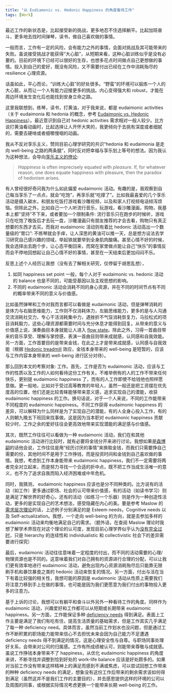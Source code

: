 ```yaml
---
title: "从 Eudiamonic vs. Hedonic Happiness 的角度看待工作"
tags: [Work]
---
```


最近工作的新状态是，比起接受新的挑战，更多地忍不住选择躺平。比起加班奋斗，更多地去找时间弹琴，读书，做自己喜欢做的事情。
<!--大心脏理论是否能 justify 工作让心情变糟-->	

一般而言，工作有一定的风险，会有能力之外的事情，会面对挑战及其可能带来的失败。虽说接受挑战才能获得“大心脏”，从短期来看，这种心脏训练似乎是没有必要的。目前的环境下已经可以很好的生存，也想多花点时间做点自己更想做的事情。投入到自己的爱好，既没有风险，又不需要付出已经在工作中消耗殆尽的 resilience 心理资源。

<!--内心变强大的重要性-->

话虽如此，平心而论，“训练大心脏”的好处很多。“野蛮”的环境可以锻炼一个人的大心脏，从而让一个人有能力迎接更多的挑战。内心变得强大和 robust，才能在周边环境发生变化后也能找到安身立命之路。

<!-- eudaimonic 活动与大心脏/内心变强大的关联 --> 

<!-- 自身对 eudaimonic 和 hedonic 活动的需求 --> 

这里我联想到，练琴，读书，打黄油，对于我来说，都是 eudaimonic activities（关于 eudaimonia 和 hedonia 的概念，参考 [Eudaimonic vs. Hedonic Happiness](https://www.thoughtco.com/eudaimonic-and-hedonic-happiness-4783750)）。最近意识到自己对 hedonic activities 需求相对一般人较少。比方说打黄油看动画时，比起选择让人开怀大笑的，我更倾向于去挑有深度或者细腻的，需要去硬啃或者细嚼慢咽的动画。

<!-- 避免享乐主义的悖论 --> 

我从不反对享乐主义，赞同目前心理学研究的共识“hedonia 和 eudaimonia 是走向 well-being 之路的两条腿”，同时反对把幸福与享乐划上等号的想法。因为我认为这种想法，会导向[享乐主义的悖论](https://en.wikipedia.org/wiki/Paradox_of_hedonism#:~:text=Happiness%20is%20often%20imprecisely%20equated%20with%20pleasure.%20If%2C%20for%20whatever%20reason%2C%20one%20does%20equate%20happiness%20with%20pleasure%2C%20then%20the%20paradox%20of%20hedonism%20arises.):

> _Happiness_ is often imprecisely equated with _pleasure_. If, for whatever reason, one does equate happiness with pleasure, then the paradox of hedonism arises.

<!-- 实践 eudiamonic --> 

有人曾经很好奇问我为什么如此偏爱 eudaimonic 活动。有趣的是，我观察到自己每当享乐了一点点，就会“吃饱”，再享乐就“吃撑了”。比如我最喜爱的几个享乐活动是摄入碳水，和朋友吃饭打游戏看沙雕视频，以及和家人打视频电话倾泻烦恼。但除此之外，比如自己一个人听流行音乐，玩游戏，看沙雕漫画，购物，我基本上都“坚持”不下来，或者要加一个限制条件: 流行音乐只在跑步的时候听，游戏只在吃饱了晚饭后才去玩一盘，沙雕漫画只有朋友推荐的才会去看，购物只有真正想要的东西才去买。而我对 eudaimonic 活动则有着比 hedonic 活动高出一个数量级的“胃口”: 不练琴就会手痒，让人深思的黄油可以推一天，总是想方设法去学习研究自己感兴趣的领域，举起铁就要举到全身肌肉酸痛。甚至心情不好的时候，我会选择出去跑个步，让心态平衡回来，而窝在家里做点能让自己“快乐”的事情反而会不停地回想起让自己心情不好的事情，甚至在一天结束后更加闷闷不乐。

反思上述个人经历让我想（没有去了解相关研究，仅停留于胡思乱想），



1. 如同 happiness set point 一般，每个人对于 eudaimonic vs. hedonic 活动的 balance 也是不同的，可能受基因以及主观思想的影响。
2. 不同的 eudaimonic 活动会消耗不同的身心资源，并在不同的时间节点有不同的概率带来不同的意义与价值感。

比如虽然弹琴和工作对我而言都可以看做是 eudaimonic 活动，但是弹琴消耗的是体力与右脑思维能力，工作则不仅消耗体力，左脑思维能力，更多的是与人沟通交流消耗社交力，专心干活消耗集中力，遇挫折不气馁消耗恢复力，马拉松式的项目消耗毅力，这些心理资源都需要时间与充分休息才能得到回复。从带来的意义与价值感上说，演奏曲目本身就能让人进入 [flow state](https://en.wikipedia.org/wiki/Flow_(psychology))。除此之外，习得一首曲目带来的音乐享受、理解与掌控感，表演一首曲目则带来成就感，认同感和自我效能。另一方面，工作首要目的是带来金钱，在此之上才是带来成就感，认同感与自我效能（根据 [Hedonic treadmill](https://en.wikipedia.org/wiki/Hedonic_treadmill) 效应，金钱本身带来的 well-being 是短暂的，应该与工作内容本身带来的 well-being 进行区分对待）。

那么回到本文的考察对象: 工作。首先，工作是否为 eudaimonic 活动，应该与工作的性质以及工作的人如何看待这份工作有关。不难举例有的人的工作不带来任何快乐，更别提 eudaimonic happiness 了，而有的人工作即使不给钱他也照样愿意做。更一般地，比如对于受过高等教育的年轻人，虽然一般还是把工资摆在优先度高的位置，他们还是比较青睐能够带来意义感，追求实现自己的潜能，收获 eudaimonic happiness 的工作。换句话说，对于一个人来说，不同的工作能带来不同程度的 eudaimonic happiness。不同工作获得  eudaimonic happiness 的差异，可以解释为什么同样是为了实现自己的潜能，有的人全身心投入工作，有的人则朝九晚五下班回来找事做。这是因为当本职对 eudaimonic happiness 贡献较少时，工作之余的爱好往往会更高效地带来实现潜能的满足感与价值感。

其次，既然工作往往可以看做为一种 eudaimonic 活动，我们在和其他 eudaimonic 活动进行比较时，就有必要将金钱分开来进行讨论。我想如果是[森博嗣](how-to-decrease-your-money.html)的话他会说，工作往往是用“经历讨厌的事情”来换取金钱，而我们只需要挣自己需要的份，其他时间不是用于工作挣钱，而是投资时间和金钱到自己喜欢做的事情。我想，考虑到工作本身能带来 eudaimonic happiness，我们不一定需要将两者完全对立起来，而是努力寻找一个合适的折中点，既不把工作当成生活唯一的意义，也不为了追求自我而陷入经济困难或中年危机。

同时，我猜测， eudaimonic happiness 应该也是分不同种类的。比方说有的活动（如工作）更多通过职场、社会的认可带来价值感，有的活动（如读书学习）则是满足了解世界的好奇心，还有的活动（如练习一个乐器）则是作为一种创造性活动，更多的是实现自己的艺术想法，感受隐藏在内心的美。要是参考 Maslow 的[需求层次理论](https://en.wikipedia.org/wiki/Maslow%27s_hierarchy_of_needs)的话，上述例子分别满足的是 Esteem needs，Cognitive needs 以及 Self-actualization。我想，一个走向 well-being 的方向，就是去参加多样的 eudaimonic 活动来均衡地满足自己的需求。（题外话，在查阅 Maslow 理论时我想了解学术界现在对这个理论的认可度，发现目前心理学界似乎认为[没有完全过时](https://www.verywellmind.com/updating-maslows-hierarchy-of-needs-2795269)，只是 hierarchy 的连续性和 individualistic 和 collectivistic 社会下的差异需要进行探究）

最后，eudaimonic 活动往往意味着一定程度的付出，而不同的活动需要的心理/物理资源也是不同的。这意味着我们对自己拥有的资源进行合理的分配，可以让我们更有效率地进行 eudaimonic 活动，避免出现内心资源消耗殆尽后只能靠无限刷手机和暴饮暴食之类的 hedonic 活动来恢复的情况。另一方面，付出与活在当下有着比较强的相关性，我想可能的原因是 eudaimonic 活动从性质上需要我们将注意力移到手上在做的事情，也可能是因为我们更愿意为我们付出的事物投入更多的注意力。

基于上诉的讨论，我想可以有躺平和奋斗以外另外一种看待工作的角度。同样作为 eudaimonic 活动，兴趣爱好和工作都可以从短期或长期带来 eudaimonic happiness。另一方面，工作能保证多种 [deficiency needs](https://en.wikipedia.org/wiki/Maslow%27s_hierarchy_of_needs#:~:text=the%20most%20fundamental%20four%20layers%20of%20the%20pyramid%20contain%20what%20maslow%20called%20%22deficiency%20needs%22%20or%20%22d-needs%22%3A%20esteem%2C%20friendship%20and%20love%2C%20security%2C%20and%20physical%20needs.) 得到满足。表面上工作主要是满足了我们有吃有住，提高生活质量的基础需求，但是工作其实几乎满足了每一种 deficiency need。具体而言，虽然当前工作划水也没问题，但是通过工作不断积累的职场能力能带来信心不去担忧未来会因为自己能力不足遭遇 deficiency needs 得不到满足的情况，这是心理安全性与自尊。与职场同事处理好关系，会带来对公司的归属感。工作有所成绩被认可，则能带来尊敬与成就感。虽说工作挣钱本身带来不了 happiness，从优化 eudaimonic happiness 的角度来讲，不断寻找并调整到恰到好处的 work-life balance 应该是好处颇多的。如果对当前工作没有带来这样精神上的满足而感到不满或焦虑，可以尝试回想工作带来的种种 deficiency needs 的满足，想象没有这份工作后带来的剩余需求该如何得到满足（虽然这并不是我们工作的主要目的），并去感恩提供这样的环境的公司以及周围的同事，或根据实际情况考虑更换一个能带来长期 well-being 的工作。
